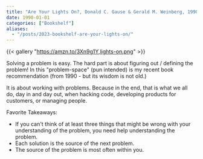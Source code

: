 ```yaml
---
title: "Are Your Lights On?, Donald C. Gause & Gerald M. Weinberg, 1990"
date: 1990-01-01
categories: ["Bookshelf"]
aliases:
  - "/posts/2023-bookshelf-are-your-lights-on/"
---
```


{{< gallery "https://amzn.to/3Xn9g1Y,lights-on.png" >}}

Solving a problem is easy. The hard part is about figuring out / defining the problem!
In this "problem-space" (pun intended) is my recent book recommendation (from 1990 - but its wisdom is not old.)

It is about working with problems. Because in the end, that is what we all do, day in and day out, when hacking code, developing products for customers, or managing people.

Favorite Takeaways:

- If you can't think of at least three things that might be wrong with your understanding of the problem, you need help understanding the problem.
- Each solution is the source of the next problem.
- The source of the problem is most often within you.
